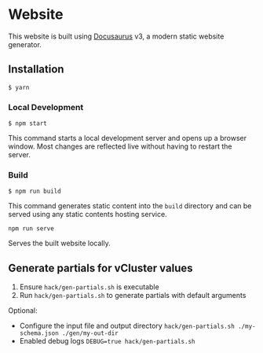 # Website

This website is built using [Docusaurus](https://docusaurus.io/) v3, a modern static website generator.

## Installation

```
$ yarn
```

### Local Development

```
$ npm start
```

This command starts a local development server and opens up a browser window. Most changes are reflected live without having to restart the server.

### Build

```
$ npm run build
```

This command generates static content into the `build` directory and can be served using any static contents hosting service.

`npm run serve`

Serves the built website locally.

## Generate partials for vCluster values

1. Ensure `hack/gen-partials.sh` is executable
2. Run `hack/gen-partials.sh` to generate partials with default arguments

Optional:

- Configure the input file and output directory `hack/gen-partials.sh ./my-schema.json ./gen/my-out-dir`
- Enabled debug logs `DEBUG=true hack/gen-partials.sh`
